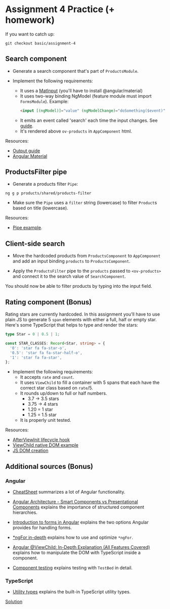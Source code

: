 # Assignment 4 Practice (+ homework)
If you want to catch up:

```
git checkout basic/assignment-4
```

## Search component

- Generate a search component that's part of `ProductsModule`.

- Implement the following requirements:
  - It uses a [MatInput](https://material.angular.io/components/input/overview) (you'll have to install @angular/material)
  - It uses two-way binding NgModel (feature module must import `FormsModule`). Example:
    ```html
    <input [(ngModel)]="value" (ngModelChange)="doSomething($event)" />
    ```
  - It emits an event called 'search' each time the input changes. See [guide](https://angular.io/guide/inputs-outputs#output).
  - It's rendered above `ov-products` in `AppComponent` html.


Resources:
- [Output guide](https://angular.io/guide/inputs-outputs#sending-data-to-a-parent-component)
- [Angular Material](https://material.angular.io/)

## ProductsFilter pipe

- Generate a products filter `Pipe`:

```
ng g p products/shared/products-filter
```

- Make sure the `Pipe` uses a `filter` string (lowercase) to filter `Product`s based on title (lowercase). 

Resources:
- [Pipe example](https://angular.io/guide/pipes#example-transforming-a-value-exponentially).

## Client-side search

- Move the hardcoded products from `ProductsComponent` to `AppComponent` and add an input binding `products` to `ProductsComponent`.

- Apply the `ProductsFilter` pipe to the `products` passed to `<ov-products>` and connect it to the search value of `SearchComponent`.

You should now be able to filter products by typing into the input field.

## Rating component (Bonus)

Rating stars are currently hardcoded. In this assignment you'll have to use plain JS to generate 5 `span` elements with
either a full, half or empty star. Here's some TypeScript that helps to type and render the stars:
```typescript
type Star = 0 | 0.5 | 1;

const STAR_CLASSES: Record<Star, string> = {
  '0': 'star fa fa-star-o',
  '0.5': 'star fa fa-star-half-o',
  '1': 'star fa fa-star',
};
```

- Implement the following requirements:
  - It accepts `rate` and `count`.
  - It uses `ViewChild` to fill a container with 5 spans that each have the correct star class based on `rate`/5.
  - It rounds up/down to full or half numbers.
    - 3.7 -> 3.5 stars
    - 3.75 -> 4 stars
    - 1.20 = 1 star
    - 1.25 = 1.5 star
  - It is properly unit tested. 

Resources:
  - [AfterViewInit lifecycle hook](https://angular.io/guide/lifecycle-hooks#responding-to-view-changes)
  - [ViewChild native DOM example](https://blog.angular-university.io/angular-viewchild/#usingviewchildtoinjectareferencetoadomelement)
  - [JS DOM creation](https://developer.mozilla.org/en-US/docs/Web/API/Node/appendChild)

## Additional sources (Bonus)

### Angular

- [CheatSheet](https://angular.io/guide/cheatsheet) summarizes a lot of Angular functionality.

- [Angular Architecture - Smart Components vs Presentational Components](https://blog.angular-university.io/angular-2-smart-components-vs-presentation-components-whats-the-difference-when-to-use-each-and-why/)
  explains the importance of structured component hierarchies.

- [Introduction to forms in Angular](https://angular.io/guide/forms-overview)
  explains the two options Angular provides for handling forms.

- [*ngFor in-depth](https://blog.angular-university.io/angular-2-ngfor/) 
  explains how to use and optimize `*ngFor`.
  
- [Angular @ViewChild: In-Depth Explanation (All Features Covered)](https://blog.angular-university.io/angular-viewchild/)
  explains how to manipulate the DOM with TypeScript inside a component.

- [Component testing](https://angular.io/guide/testing-components-scenarios)
explains testing with `TestBed` in detail.

### TypeScript

- [Utility types](https://www.typescriptlang.org/docs/handbook/utility-types.html)
explains the built-in TypeScript utility types.

[Solution](https://www.youtube.com/watch?v=dQw4w9WgXcQ)

